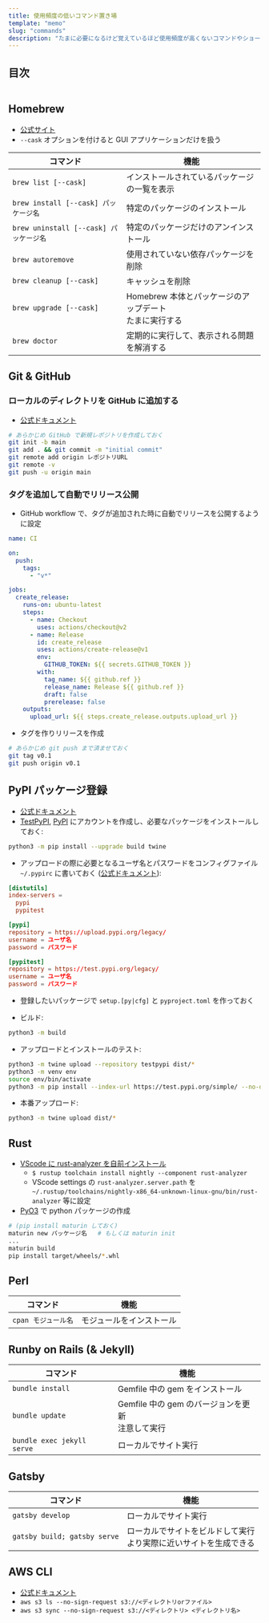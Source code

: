 ```yaml
---
title: 使用頻度の低いコマンド置き場
template: "memo"
slug: "commands"
description: "たまに必要になるけど覚えているほど使用頻度が高くないコマンドやショートカットキーをメモ代わりに書き留めておく場所。"
---
```


## 目次

```toc

```

## Homebrew

- [公式サイト](https://brew.sh/index_ja)
- `--cask` オプションを付けると GUI アプリケーションだけを扱う

| コマンド                               | 機能                                                      |
| -------------------------------------- | --------------------------------------------------------- |
| `brew list [--cask]`                   | インストールされているパッケージの一覧を表示              |
| `brew install [--cask] パッケージ名`   | 特定のパッケージのインストール                            |
| `brew uninstall [--cask] パッケージ名` | 特定のパッケージだけのアンインストール                    |
| `brew autoremove`                      | 使用されていない依存パッケージを削除                      |
| `brew cleanup [--cask]`                | キャッシュを削除                                          |
| `brew upgrade [--cask]`                | Homebrew 本体とパッケージのアップデート<br>たまに実行する |
| `brew doctor`                          | 定期的に実行して、表示される問題を解消する                |

## Git & GitHub

### ローカルのディレクトリを GitHub に追加する

- [公式ドキュメント](https://docs.github.com/ja/get-started/importing-your-projects-to-github/importing-source-code-to-github/adding-locally-hosted-code-to-github)

```bash
# あらかじめ GitHub で新規レポジトリを作成しておく
git init -b main
git add . && git commit -m "initial commit"
git remote add origin レポジトリURL
git remote -v
git push -u origin main
```

### タグを追加して自動でリリース公開

- GitHub workflow で、タグが追加された時に自動でリリースを公開するように設定

```yaml
name: CI

on:
  push:
    tags:
      - "v*"

jobs:
  create_release:
    runs-on: ubuntu-latest
    steps:
      - name: Checkout
        uses: actions/checkout@v2
      - name: Release
        id: create_release
        uses: actions/create-release@v1
        env:
          GITHUB_TOKEN: ${{ secrets.GITHUB_TOKEN }}
        with:
          tag_name: ${{ github.ref }}
          release_name: Release ${{ github.ref }}
          draft: false
          prerelease: false
    outputs:
      upload_url: ${{ steps.create_release.outputs.upload_url }}
```

- タグを作りリリースを作成

```bash
# あらかじめ git push まで済ませておく
git tag v0.1
git push origin v0.1
```

## PyPI パッケージ登録

- [公式ドキュメント](https://packaging.python.org/en/latest/tutorials/packaging-projects/)
- [TestPyPI](https://test.pypi.org/), [PyPI](https://pypi.org/) にアカウントを作成し、必要なパッケージをインストールしておく:

```bash
python3 -m pip install --upgrade build twine
```

- アップロードの際に必要となるユーザ名とパスワードをコンフィグファイル `~/.pypirc` に書いておく ([公式ドキュメント](https://packaging.python.org/en/latest/specifications/pypirc/)):

```toml
[distutils]
index-servers =
  pypi
  pypitest

[pypi]
repository = https://upload.pypi.org/legacy/
username = ユーザ名
password = パスワード

[pypitest]
repository = https://test.pypi.org/legacy/
username = ユーザ名
password = パスワード
```

- 登録したいパッケージで `setup.[py|cfg]` と `pyproject.toml` を作っておく

- ビルド:

```bash
python3 -m build
```

- アップロードとインストールのテスト:

```bash
python3 -m twine upload --repository testpypi dist/*
python3 -m venv env
source env/bin/activate
python3 -m pip install --index-url https://test.pypi.org/simple/ --no-deps パッケージ名
```

- 本番アップロード:

```bash
python3 -m twine upload dist/*
```

## Rust

- [VScode に rust-analyzer を自前インストール](https://github.com/rust-lang/rust-analyzer/issues/13081#issuecomment-1222199782)
  - `$ rustup toolchain install nightly --component rust-analyzer`
  - VScode settings の `rust-analyzer.server.path` を `~/.rustup/toolchains/nightly-x86_64-unknown-linux-gnu/bin/rust-analyzer` 等に設定
- [PyO3](https://github.com/PyO3/pyo3) で python パッケージの作成

```bash
# (pip install maturin しておく)
maturin new パッケージ名   # もしくは maturin init
...
maturin build
pip install target/wheels/*.whl
```

## Perl

| コマンド            | 機能                     |
| ------------------- | ------------------------ |
| `cpan モジュール名` | モジュールをインストール |

## Runby on Rails (& Jekyll)

| コマンド                   | 機能                 |
| -------------------------- | -------------------- |
| `bundle install`             | Gemfile 中の gem をインストール |
| `bundle update` | Gemfile 中の gem のバージョンを更新<br>注意して実行 |
| `bundle exec jekyll serve` | ローカルでサイト実行 |

## Gatsby

| コマンド                     | 機能                                                                 |
| ---------------------------- | -------------------------------------------------------------------- |
| `gatsby develop`             | ローカルでサイト実行                                                 |
| `gatsby build; gatsby serve` | ローカルでサイトをビルドして実行<br>より実際に近いサイトを生成できる |


## AWS CLI

- [公式ドキュメント](https://aws.amazon.com/jp/cli/)
- `aws s3 ls --no-sign-request s3://<ディレクトリorファイル>`
- `aws s3 sync --no-sign-request s3://<ディレクトリ> <ディレクトリ名>`
